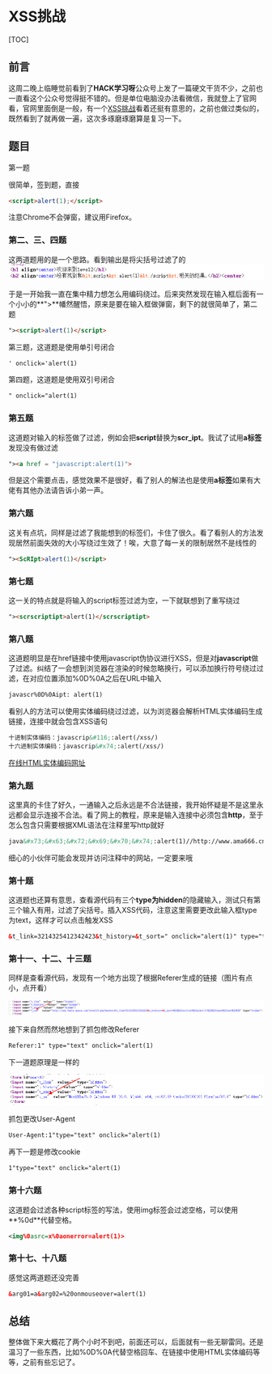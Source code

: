 # XSS挑战

[TOC]

## 前言

这周二晚上临睡觉前看到了**HACK学习呀**公众号上发了一篇硬文干货不少，之前也一直看这个公众号觉得挺不错的。但是单位电脑没办法看微信，我就登上了官网看，官网里面倒是一般，有一个[XSS挑战](http://xss.tesla-space.com)看着还挺有意思的，之前也做过类似的，既然看到了就再做一遍，这次多琢磨琢磨算是复习一下。

## 题目

第一题

很简单，签到题，直接

```HTML
<script>alert(1);</script>
```

注意Chrome不会弹窗，建议用Firefox。

### 第二、三、四题

这两道题用的是一个思路。看到输出是将尖括号过滤了的![尖括号过滤](images/1.png)

于是一开始我一直在集中精力想怎么用编码绕过。后来突然发现在输入框后面有一个小小的**">**幡然醒悟，原来是要在输入框做弹窗，剩下的就很简单了，第二题

```HTML
"><script>alert(1)</script>
```

第三题，这道题是使用单引号闭合

```HTML
' onclick='alert(1)
```

第四题，这道题是使用双引号闭合

```HTML
" onclick="alert(1)
```

### 第五题

这道题对输入的标签做了过滤，例如会把**script**替换为**scr_ipt**。我试了试用**a标签**发现没有做过滤

```HTML
"><a href = "javascript:alert(1)">
```

但是这个需要点击，感觉效果不是很好，看了别人的解法也是使用**a标签**如果有大佬有其他办法请告诉小弟一声。

### 第六题

这关有点坑，同样是过滤了我能想到的标签们，卡住了很久。看了看别人的方法发现居然前面失效的大小写绕过生效了！唉，大意了每一关的限制居然不是线性的

```HTML
"><ScRIpt>alert(1)</script>
```

### 第七题

这一关的特点就是将输入的script标签过滤为空，一下就联想到了重写绕过

```HTML
"><scrscriptipt>alert(1)</scrscriptipt>
```

### 第八题

这道题明显是在href链接中使用javascript伪协议进行XSS，但是对**javascript**做了过滤。纠结了一会想到浏览器在渲染的时候忽略换行，可以添加换行符号绕过过滤，在对应位置添加%0D%0A之后在URL中输入

```HTML
javascr%0D%0Aipt: alert(1)
```

看别人的方法可以使用实体编码绕过过滤，以为浏览器会解析HTML实体编码生成链接，连接中就会包含XSS语句

```HTML
十进制实体编码：javascrip&#116;:alert(/xss/)
十六进制实体编码：javascrip&#x74;:alert(/xss/)
```

[在线HTML实体编码网址](https://www.qqxiuzi.cn/bianma/zifushiti.php)

### 第九题

这里真的卡住了好久，一通输入之后永远是不合法链接，我开始怀疑是不是这里永远都会显示连接不合法。看了网上的教程，原来是输入连接中必须包含**http**，至于怎么包含只需要根据XML语法在注释里写http就好

```XML
java&#x73;&#x63;&#x72;&#x69;&#x70;&#x74;:alert(1)//http://www.ama666.cn
```

细心的小伙伴可能会发现并访问注释中的网站，一定要来哦

### 第十题

这道题也还算有意思，查看源代码有三个**type为hidden**的隐藏输入，测试只有第三个输入有用，过滤了尖括号。插入XSS代码，注意这里需要更改此输入框type为text，这样才可以点击触发XSS

```XML
&t_link=3214325412342423&t_history=&t_sort=" onclick="alert(1)" type="text">
```

### 第十一、十二、十三题

同样是查看源代码，发现有一个地方出现了根据Referer生成的链接（图片有点小，点开看）

![ref](images/2.png)

接下来自然而然地想到了抓包修改Referer

```XML
Referer:1" type="text" onclick="alert(1) 
```

下一道题原理是一样的

![UA](images/3.png)

抓包更改User-Agent

```XML
User-Agent:1"type="text" onclick="alert(1)
```

再下一题是修改cookie

```XML
1"type="text" onclick="alert(1)
```

### 第十六题

这道题会过滤各种script标签的写法，使用img标签会过滤空格，可以使用**%0d**代替空格。

```XML
<img%0asrc=x%0aonerror=alert(1)>
```

### 第十七、十八题

感觉这两道题还没完善

```XML
&arg01=a&arg02=%20onmouseover=alert(1)
```

## 总结

整体做下来大概花了两个小时不到吧，前面还可以，后面就有一些无聊雷同。还是温习了一些东西，比如%0D%0A代替空格回车、在链接中使用HTML实体编码等等，之前有些忘记了。